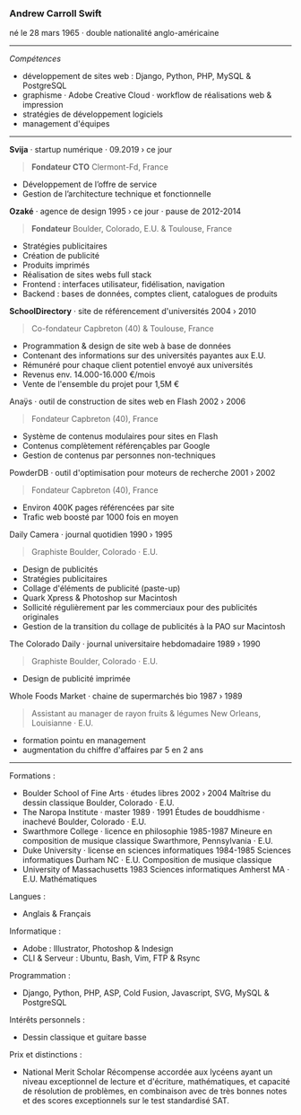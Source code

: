 
### Andrew Carroll Swift

né le 28 mars 1965 · double nationalité anglo-américaine

---

*Compétences*
- développement de sites web : Django, Python, PHP, MySQL & PostgreSQL
- graphisme · Adobe Creative Cloud · workflow de réalisations web & impression
- stratégies de développement logiciels
- management d'équipes

---

**Svija** · startup numérique · 09.2019 › ce jour
> **Fondateur CTO** Clermont-Fd, France
- Développement de l’offre de service
- Gestion de l’architecture technique et fonctionnelle


**Ozaké** · agence de design 1995 › ce jour · pause de 2012-2014
> **Fondateur** Boulder, Colorado, E.U. & Toulouse, France
- Stratégies publicitaires
- Création de publicité
- Produits imprimés
- Réalisation de sites webs full stack
- Frontend : interfaces utilisateur, fidélisation, navigation
- Backend : bases de données, comptes client, catalogues de produits


**SchoolDirectory** · site de référencement d'universités 2004 › 2010
> Co-fondateur Capbreton (40) & Toulouse, France
- Programmation & design de site web à base de données
- Contenant des informations sur des universités payantes aux E.U.
- Rémunéré pour chaque client potentiel envoyé aux universités
- Revenus env. 14.000-16.000 €/mois
- Vente de l'ensemble du projet pour 1,5M €


Anaÿs · outil de construction de sites web en Flash 2002 › 2006
> Fondateur Capbreton (40), France
- Système de contenus modulaires pour sites en Flash
- Contenus complètement référençables par Google
- Gestion de contenus par personnes non-techniques


PowderDB · outil d'optimisation pour moteurs de recherche 2001 › 2002
> Fondateur Capbreton (40), France
- Environ 400K pages référencées par site
- Trafic web boosté par 1000 fois en moyen


Daily Camera · journal quotidien 1990 › 1995
> Graphiste Boulder, Colorado · E.U.
- Design de publicités
- Stratégies publicitaires
- Collage d'éléments de publicité (paste-up)
- Quark Xpress & Photoshop sur Macintosh
- Sollicité régulièrement par les commerciaux pour des publicités originales
- Gestion de la transition du collage de publicités à la PAO sur Macintosh


The Colorado Daily · journal universitaire hebdomadaire 1989 › 1990
> Graphiste Boulder, Colorado · E.U.
- Design de publicité imprimée


Whole Foods Market · chaine de supermarchés bio 1987 › 1989
> Assistant au manager de rayon fruits & légumes New Orleans, Louisianne · E.U.
- formation pointu en management
- augmentation du chiffre d'affaires par 5 en 2 ans

---

Formations :

- Boulder School of Fine Arts · études libres 2002 › 2004
Maîtrise du dessin classique Boulder, Colorado · E.U.
- The Naropa Institute · master 1989 · 1991
Études de bouddhisme · inachevé Boulder, Colorado · E.U.
- Swarthmore College · licence en philosophie 1985-1987
Mineure en composition de musique classique Swarthmore, Pennsylvania · E.U.
- Duke University · license en sciences informatiques 1984-1985
Sciences informatiques Durham NC · E.U.
Composition de musique classique
- University of Massachusetts 1983
Sciences informatiques Amherst MA · E.U.
Mathématiques

Langues :
- Anglais & Français

Informatique :
- Adobe : Illustrator, Photoshop & Indesign
- CLI & Serveur : Ubuntu, Bash, Vim, FTP & Rsync

Programmation :
- Django, Python, PHP, ASP, Cold Fusion, Javascript, SVG, MySQL & PostgreSQL

Intérêts personnels :
- Dessin classique et guitare basse

Prix et distinctions :

- National Merit Scholar
Récompense accordée aux lycéens ayant un niveau exceptionnel de lecture et d'écriture, mathématiques, et capacité de résolution de problèmes, en combinaison avec de très bonnes notes et des scores exceptionnels sur le test standardisé SAT.

